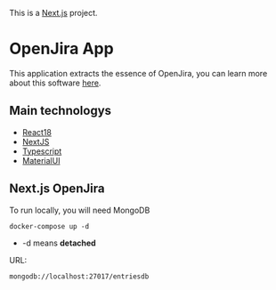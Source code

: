 This is a [Next.js](https://nextjs.org/) project.

# OpenJira App

This application extracts the essence of OpenJira, you can learn more about this software [here](https://www.atlassian.com/software/jira?&aceid=&adposition=&adgroup=93058462740&campaign=9124878684&creative=542638275101&device=c&keyword=jira%20program&matchtype=p&network=g&placement=&ds_kids=p63919665716&ds_e=GOOGLE&ds_eid=700000001558501&ds_e1=GOOGLE&gclid=CjwKCAjwsJ6TBhAIEiwAfl4TWKZVIuXScTkQoNCkzIjGnsQ3vwJbcq3EUe6V26aNjfmOTGaBdyk1DxoCb2wQAvD_BwE&gclsrc=aw.ds).

## Main technologys

- [React18](https://es.reactjs.org/)
- [NextJS](https://nextjs.org/)
- [Typescript](https://www.typescriptlang.org/)
- [MaterialUI](https://mui.com/)

## Next.js OpenJira

To run locally, you will need MongoDB

```
docker-compose up -d
```

- -d means **detached**

URL:

```
mongodb://localhost:27017/entriesdb
```
